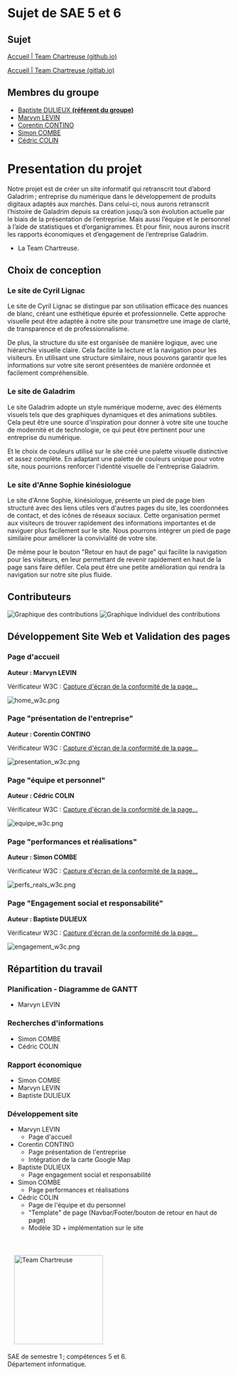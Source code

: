 # Sujet de SAE 5 et 6

## Sujet

[Accueil | Team Chartreuse (github.io)](https://cedriccolin.github.io/galadrim_chartreuse/)

[Accueil | Team Chartreuse (gitlab.io)](https://galadrim-chartreuse-cedriccolin-533234ebad0ef47fce28e194b3b878b.gitlab.io/)

## Membres du groupe 

- [Baptiste DULIEUX **(référent du groupe)**](mailto:baptiste.dulieux@edu.univ-fcomte.fr?subject=sae_5_et_6)
- [Marvyn LEVIN](mailto:marvyn.levin@edu.univ-fcomte.fr?subject=sae_5_et_6)
- [Corentin CONTINO](mailto:corentin.contino@edu.univ-fcomte.fr?subject=sae_5_et_6)
- [Simon COMBE](mailto:simon.combe@edu.univ-fcomte.fr?subject=sae_5_et_6)
- [Cédric COLIN](mailto:cedric.colin@edu.univ-fcomte.fr?subject=sae_5_et_6)

# Presentation du projet

Notre projet est de créer un site informatif qui retranscrit tout d’abord Galadrim ; entreprise du
numérique dans le développement de produits digitaux adaptés aux marchés. Dans celui-ci,
nous aurons retranscrit l’histoire de Galadrim depuis sa création jusqu’à son évolution actuelle
par le biais de la présentation de l’entreprise. Mais aussi l’équipe et le personnel à l’aide de
statistiques et d’organigrammes. Et pour finir, nous aurons inscrit les rapports économiques et
d’engagement de l’entreprise Galadrim.
- La Team Chartreuse.

## Choix de conception

### Le site de Cyril Lignac

Le site de Cyril Lignac se distingue par son utilisation efficace des nuances de blanc,
créant une esthétique épurée et professionnelle. Cette approche visuelle peut être adaptée
à notre site pour transmettre une image de clarté, de transparence et de professionnalisme.

De plus, la structure du site est organisée de manière logique, avec une hiérarchie
visuelle claire. Cela facilite la lecture et la navigation pour les visiteurs. En utilisant une
structure similaire, nous pouvons garantir que les informations sur votre site seront
présentées de manière ordonnée et facilement compréhensible.

### Le site de Galadrim
Le site Galadrim adopte un style numérique moderne, avec des éléments visuels tels
que des graphiques dynamiques et des animations subtiles. Cela peut être une source
d'inspiration pour donner à votre site une touche de modernité et de technologie, ce qui
peut être pertinent pour une entreprise du numérique.

Et le choix de couleurs utilisé sur le site créé une palette visuelle distinctive et assez
complète. En adaptant une palette de couleurs unique pour votre site, nous pourrions
renforcer l'identité visuelle de l'entreprise Galadrim.

### Le site d'Anne Sophie kinésiologue
Le site d'Anne Sophie, kinésiologue, présente un pied de page bien structuré avec
des liens utiles vers d'autres pages du site, les coordonnées de contact, et des icônes de
réseaux sociaux. Cette organisation permet aux visiteurs de trouver rapidement des
informations importantes et de naviguer plus facilement sur le site. Nous pourrons intégrer
un pied de page similaire pour améliorer la convivialité de votre site.

De même pour le bouton "Retour en haut de page" qui facilite la navigation pour les
visiteurs, en leur permettant de revenir rapidement en haut de la page sans faire défiler.
Cela peut être une petite amélioration qui rendra la navigation sur notre site plus fluide.


## Contributeurs

![Graphique des contributions](screenshots/engagement_graph_global.png)
![Graphique individuel des contributions](screenshots/contributeurs.png)


## Développement Site Web et Validation des pages

### Page d'accueil

**Auteur : Marvyn LEVIN**

Vérificateur W3C : [Capture d'écran de la conformité de la page...](https://validator.w3.org/nu/?showsource=yes&showoutline=yes&showimagereport=yes&doc=https%3A%2F%2Fcedriccolin.github.io%2Fgaladrim_chartreuse%2F)

![home_w3c.png](screenshots/home_w3c.png)

### Page "présentation de l'entreprise"

**Auteur : Corentin CONTINO**

Vérificateur W3C : [Capture d'écran de la conformité de la page...](https://validator.w3.org/nu/?showsource=yes&showoutline=yes&showimagereport=yes&doc=https%3A%2F%2Fcedriccolin.github.io%2Fgaladrim_chartreuse%2Fpresentation_entreprise.html)

![presentation_w3c.png](screenshots/presentation_w3c.png)

### Page "équipe et personnel"

**Auteur : Cédric COLIN**

Vérificateur W3C : [Capture d'écran de la conformité de la page...](https://validator.w3.org/nu/?showsource=yes&showoutline=yes&showimagereport=yes&doc=https%3A%2F%2Fcedriccolin.github.io%2Fgaladrim_chartreuse%2Fequipe_personnel.html)

![equipe_w3c.png](screenshots/equipe_w3c.png)

### Page "performances et réalisations"

**Auteur : Simon COMBE**

Vérificateur W3C : [Capture d'écran de la conformité de la page...](https://validator.w3.org/nu/?showsource=yes&showoutline=yes&showimagereport=yes&doc=https%3A%2F%2Fcedriccolin.github.io%2Fgaladrim_chartreuse%2Fperformance_realisation.html)

![perfs_reals_w3c.png](screenshots/perfs_reals_w3c.png)

### Page "Engagement social et responsabilité"

**Auteur : Baptiste DULIEUX**

Vérificateur W3C : [Capture d'écran de la conformité de la page...](https://validator.w3.org/nu/?showsource=yes&showoutline=yes&showimagereport=yes&doc=https%3A%2F%2Fcedriccolin.github.io%2Fgaladrim_chartreuse%2Fengagement_social_responsabilit%25C3%25A9.html)

![engagement_w3c.png](screenshots/engagement_w3c.png)

## Répartition du travail

### Planification - Diagramme de GANTT

- Marvyn LEVIN


### Recherches d'informations

- Simon COMBE
- Cédric COLIN

### Rapport économique

- Simon COMBE
- Marvyn LEVIN
- Baptiste DULIEUX

### Développement site

- Marvyn LEVIN
    - Page d'accueil
- Corentin CONTINO
    - Page présentation de l'entreprise
    - Intégration de la carte Google Map
- Baptiste DULIEUX
    - Page engagement social et responsabilité
- Simon COMBE
    - Page performances et réalisations
- Cédric COLIN
    - Page de l'équipe et du personnel
    - "Template" de page (Navbar/Footer/bouton de retour en haut de page)
    - Modèle 3D + implémentation sur le site

<br><br>
<img src="public/image/full_logo_empty.png" style="width: 200px; margin: 5px 15px;" alt="Team Chartreuse">

SAE de semestre 1 ; compétences 5 et 6.<br>
Département informatique.
